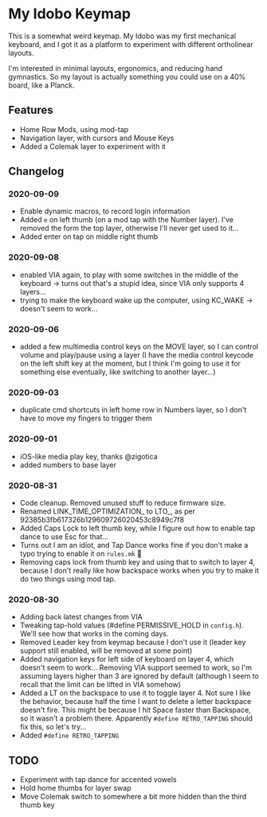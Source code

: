 # My Idobo Keymap

This is a somewhat weird keymap. My Idobo was my first mechanical keyboard, and I got it as a platform to experiment with different ortholinear layouts.

I'm interested in minimal layouts, ergonomics, and reducing hand gymnastics. So my layout is actually something you could use on a 40% board, like a Planck.

## Features
- Home Row Mods, using mod-tap
- Navigation layer, with cursors and Mouse Keys
- Added a Colemak layer to experiment with it

## Changelog

### 2020-09-09
- Enable dynamic macros, to record login information
- Added `e` on left thumb (on a mod tap with the Number layer). I've removed the form the top layer, otherwise I'll never get used to it...
- Added enter on tap on middle right thumb

### 2020-09-08
- enabled VIA again, to play with some switches in the middle of the keyboard -> turns out that's a stupid idea, since VIA only supports 4 layers...
- trying to make the keyboard wake up the computer, using KC_WAKE -> doesn't seem to work...

### 2020-09-06
- added a few multimedia control keys on the MOVE layer, so I can control volume and play/pause using a layer (I have the media control keycode on the left shift key at the moment, but I think I'm going to use it for something else eventually, like switching to another layer...)

### 2020-09-03
- duplicate cmd shortcuts in left home row in Numbers layer, so I don't have to move my fingers to trigger them

### 2020-09-01
- iOS-like media play key, thanks @zigotica
- added numbers to base layer

### 2020-08-31
- Code cleanup. Removed unused stuff to reduce firmware size.
- Renamed LINK_TIME_OPTIMIZATION_ to LTO_, as per 92385b3fb617326b129609726020453c8949c7f8
- Added Caps Lock to left thumb key, while I figure out how to enable tap dance to use Esc for that...
- Turns out I am an idiot, and Tap Dance works fine if you don't make a typo trying to enable it on `rules.mk` :grimacing:
- Removing caps lock from thumb key and using that to switch to layer 4, because I don't really like how backspace works when you try to make it do two things using mod tap.

### 2020-08-30

- Adding back latest changes from VIA
- Tweaking tap-hold values (#define PERMISSIVE_HOLD in `config.h`). We'll see how that works in the coming days.
- Removed Leader key from keymap because I don't use it (leader key support still enabled, will be removed at some point)
- Added navigation keys for left side of keyboard on layer 4, which doesn't seem to work... Removing VIA support seemed to work, so I'm assuming layers higher than 3 are ignored by default (although I seem to recall that the limit can be lifted in VIA somehow)
- Added a LT on the backspace to use it to toggle layer 4. Not sure I like the behavior, because half the time I want to delete a letter backspace doesn't fire. This might be because I hit Space faster than Backspace, so it wasn't a problem there. Apparently `#define RETRO_TAPPING` should fix this, so let's try...
- Added `#define RETRO_TAPPING`


## TODO

- Experiment with tap dance for accented vowels
- Hold home thumbs for layer swap
- Move Colemak switch to somewhere a bit more hidden than the third thumb key


